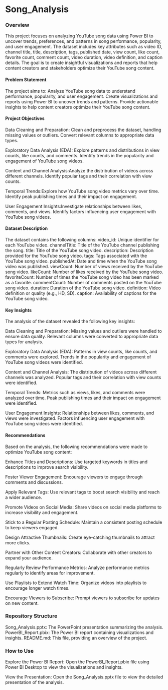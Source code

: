 # Song_Analysis

### Overview
This project focuses on analyzing YouTube song data using Power BI to uncover trends, preferences, and patterns in song performance, popularity, and user engagement. The dataset includes key attributes such as video ID, channel title, title, description, tags, published date, view count, like count, favorite count, comment count, video duration, video definition, and caption details. The goal is to create insightful visualizations and reports that help content creators and stakeholders optimize their YouTube song content.

#### Problem Statement
The project aims to: Analyze YouTube song data to understand performance, popularity, and user engagement.
Create visualizations and reports using Power BI to uncover trends and patterns.
Provide actionable insights to help content creators optimize their YouTube song content.

#### Project Objectives
Data Cleaning and Preparation: Clean and preprocess the dataset, handling missing values or outliers.
Convert relevant columns to appropriate data types.

Exploratory Data Analysis (EDA): Explore patterns and distributions in view counts, like counts, and comments.
Identify trends in the popularity and engagement of YouTube song videos.

Content and Channel Analysis:Analyze the distribution of videos across different channels.
Identify popular tags and their correlation with view counts.

Temporal Trends:Explore how YouTube song video metrics vary over time.
Identify peak publishing times and their impact on engagement.

User Engagement Insights:Investigate relationships between likes, comments, and views.
Identify factors influencing user engagement with YouTube song videos.

#### Dataset Description
The dataset contains the following columns:
video_id: Unique identifier for each YouTube video.
channelTitle: Title of the YouTube channel publishing the song.
title: Title of the YouTube song video.
description: Description provided for the YouTube song video.
tags: Tags associated with the YouTube song video.
publishedAt: Date and time when the YouTube song video was published.
viewCount: Number of views received by the YouTube song video.
likeCount: Number of likes received by the YouTube song video.
favoriteCount: Number of times the YouTube song video has been marked as a favorite.
commentCount: Number of comments posted on the YouTube song video.
duration: Duration of the YouTube song video.
definition: Video definition or quality (e.g., HD, SD).
caption: Availability of captions for the YouTube song video.

#### Key Insights
The analysis of the dataset revealed the following key insights:

Data Cleaning and Preparation:
Missing values and outliers were handled to ensure data quality.
Relevant columns were converted to appropriate data types for analysis.

Exploratory Data Analysis (EDA):
Patterns in view counts, like counts, and comments were explored.
Trends in the popularity and engagement of YouTube song videos were identified.

Content and Channel Analysis:
The distribution of videos across different channels was analyzed.
Popular tags and their correlation with view counts were identified.

Temporal Trends:
Metrics such as views, likes, and comments were analyzed over time.
Peak publishing times and their impact on engagement were identified.

User Engagement Insights:
Relationships between likes, comments, and views were investigated.
Factors influencing user engagement with YouTube song videos were identified.

#### Recommendations
Based on the analysis, the following recommendations were made to optimize YouTube song content:

Enhance Titles and Descriptions:
Use targeted keywords in titles and descriptions to improve search visibility.

Foster Viewer Engagement:
Encourage viewers to engage through comments and discussions.

Apply Relevant Tags:
Use relevant tags to boost search visibility and reach a wider audience.

Promote Videos on Social Media:
Share videos on social media platforms to increase visibility and engagement.

Stick to a Regular Posting Schedule:
Maintain a consistent posting schedule to keep viewers engaged.

Design Attractive Thumbnails:
Create eye-catching thumbnails to attract more clicks.

Partner with Other Content Creators:
Collaborate with other creators to expand your audience.

Regularly Review Performance Metrics:
Analyze performance metrics regularly to identify areas for improvement.

Use Playlists to Extend Watch Time:
Organize videos into playlists to encourage longer watch times.

Encourage Viewers to Subscribe:
Prompt viewers to subscribe for updates on new content.

### Repository Structure
Song_Analysis.pptx: The PowerPoint presentation summarizing the analysis.
PowerBI_Report.pbix: The Power BI report containing visualizations and insights.
README.md: This file, providing an overview of the project.

### How to Use

Explore the Power BI Report:
Open the PowerBI_Report.pbix file using Power BI Desktop to view the visualizations and insights.

View the Presentation:
Open the Song_Analysis.pptx file to view the detailed presentation of the analysis.
